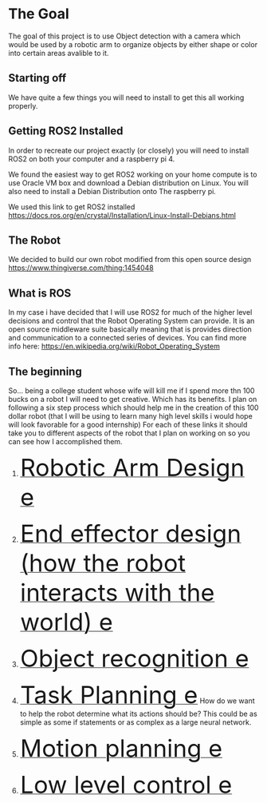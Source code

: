# The Goal

The goal of this project is to use Object detection with a camera which would be used by a robotic arm to organize objects by either shape or color into certain areas avalible to it.

## Starting off
We have quite a few things you will need to install to get this all working properly. 

## Getting ROS2 Installed

In order to recreate our project exactly (or closely) you will need to install ROS2 on both your computer and a raspberry pi 4. 

We found the easiest way to get ROS2 working on your home compute is to use Oracle VM box and download a Debian distribution on Linux. You will also need to install a Debian Distribution onto The raspberry pi.

We used this link to get ROS2 installed 
https://docs.ros.org/en/crystal/Installation/Linux-Install-Debians.html

## The Robot
We decided to build our own robot modified from this open source design https://www.thingiverse.com/thing:1454048


## What is ROS
In my case i have decided that I will use ROS2 for much of the higher level decisions and control that the Robot Operating System can provide. It is an open source middleware suite basically meaning that is provides direction and communication to a connected series of devices. You can find more info here: https://en.wikipedia.org/wiki/Robot_Operating_System

## The beginning
So... being a college student whose wife will kill me if I spend more thn 100 bucks on a robot I will need to get creative. Which has its benefits. I plan on following 
a six step process which should help me in the creation of this 100 dollar robot (that I will be using to learn many high level skills i would hope will look favorable for a good internship)
For each of these links it should take you to different aspects of the robot that I plan on working on so you can see how I accomplished them.

1. [ <font size="30"> Robotic Arm Design e</font>](Tutorials/RAD.md)

2. [ <font size="30"> End effector design (how the robot interacts with the world) e</font>](Tutorials/effector.md) 

3. [ <font size="30"> Object recognition e</font>](Tutorials/OR.md)   

4. [ <font size="30"> Task Planning e</font>](Tutorials/TP.md) How do we want to help the robot determine what its actions should be? This could be as simple as some if statements or as complex as a large neural network.

5. [ <font size="30"> Motion planning e</font>](Tutorials/MP.md) 

6.  [ <font size="30"> Low level control e</font>](Tutorials/LLC.md) 
